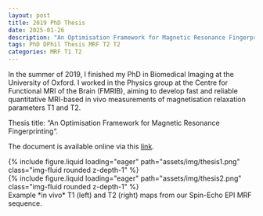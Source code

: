 ```yaml
---
layout: post
title: 2019 PhD Thesis
date: 2025-01-26
description: "An Optimisation Framework for Magnetic Resonance Fingerprinting"
tags: PhD DPhil Thesis MRF T2 T2
categories: MRF T1 T2
---
```


In the summer of 2019, I finished my PhD in Biomedical Imaging at the University of Oxford.  I worked in the Physics group at the Centre for Functional MRI of the Brain (FMRIB), aiming to develop fast and reliable quantitative MRI-based in vivo measurements of magnetisation relaxation parameters T1 and T2.

Thesis title: “An Optimisation Framework for Magnetic Resonance Fingerprinting“.

The document is available online via this [link](https://ora.ox.ac.uk/objects/uuid:14c92874-7b00-4f79-abce-87b05f9cb4d4).

<div class="row mt-3">
    <div class="col-sm mt-3 mt-md-0">
        {% include figure.liquid loading="eager" path="assets/img/thesis1.png" class="img-fluid rounded z-depth-1" %}
    </div>
    <div class="col-sm mt-3 mt-md-0">
        {% include figure.liquid loading="eager" path="assets/img/thesis2.png" class="img-fluid rounded z-depth-1" %}
    </div>
</div>
<div class="caption">
    Example *in vivo* T1 (left) and T2 (right) maps from our Spin-Echo EPI MRF sequence.
</div>
